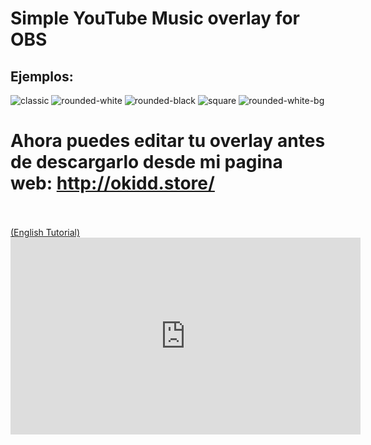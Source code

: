 # Simple YouTube Music overlay for OBS

## Ejemplos:
![classic](https://github.com/oKidd/ytmoverlay/assets/75717165/4c23ae1f-a919-4df1-aded-570276d65d86) ![rounded-white](https://github.com/oKidd/ytmoverlay/assets/75717165/90b9fefb-039d-483f-81a9-01dd90390241)
![rounded-black](https://github.com/oKidd/ytmoverlay/assets/75717165/40b8afd2-b505-4ab6-8673-a14e3f3457f2) ![square](https://github.com/oKidd/ytmoverlay/assets/75717165/451d25e3-cc86-4736-9ee5-b534c4dc87d0)
![rounded-white-bg](https://github.com/oKidd/ytmoverlay/assets/75717165/6fcf90f0-3b04-49d7-991c-add0e3d0505f)

# Ahora puedes editar tu overlay antes de descargarlo desde mi pagina web: http://okidd.store/
<br>
<br><a href="https://obsproject.com/forum/resources/simple-youtube-music-overlay-for-obs.1871/">(English Tutorial)</a>

<iframe width="560" height="315" src="https://www.youtube.com/embed/snGA1xatSOQ?si=XRdM1aef4H69o89r" frameborder="0" allow="accelerometer; autoplay; clipboard-write; encrypted-media; gyroscope; picture-in-picture; web-share" allowfullscreen></iframe>
